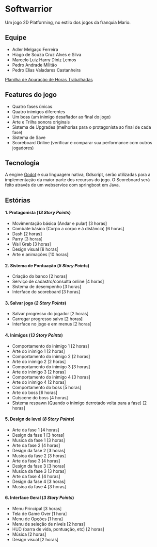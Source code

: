 # Softwarrior

Um jogo 2D Platforming, no estilo dos jogos da franquia Mario.

## Equipe

- Adler Melgaço Ferreira
- Hiago de Souza Cruz Alves e Silva
- Marcelo Luiz Harry Diniz Lemos
- Pedro Andrade Militão
- Pedro Elias Valadares Castanheira

[Planilha de Apuração de Horas Trabalhadas](https://docs.google.com/spreadsheets/d/1d-M2r0Hqc7PQQRQg2BjsgkzJxiU2KVb_vhlAvm8cmdg/edit?usp=sharing)

## Features do jogo
- Quatro fases únicas
- Quatro inimigos diferentes
- Um boss (um inimigo desafiador ao final do jogo)
- Arte e Trilha sonora originais
- Sistema de Upgrades (melhorias para o protagonista ao final de cada fase)
- Sistema de Save
- Scoreboard Online (verificar e comparar sua performance com outros jogadores)

## Tecnologia

A engine [Godot](https://godotengine.org) e sua linguagem nativa, Gdscript, serão utilizadas para a implementação da maior parte dos recursos do jogo. O Scoreboard será feito através de um webservice com springboot em Java.

## Estórias

#### 1. Protagonista (*13 Story Points*)
- Movimentação básica (Andar e pular) [3 horas]
- Combate básico (Corpo a corpo e à distância) [6 horas]
- Dash [2 horas]
- Parry [3 horas]
- Wall Grab [3 horas]
- Design visual [8 horas]
- Arte e animações [10 horas]

#### 2. Sistema de Pontuação (*5 Story Points*)
- Criação do banco [2 horas]
- Serviço de cadastro/consulta online [4 horas]
- Sistema de desempenho [3 horas]
- Interface do scoreboard [3 horas]

#### 3. Salvar jogo (*2 Story Points*)
- Salvar progresso do jogador [2 horas]
- Carregar progresso salvo [2 horas]
- Interface no jogo e em menus [2 horas]

#### 4. Inimigos (*13 Story Points*)
- Comportamento do inimigo 1 [2 horas]
- Arte do inimigo 1 [2 horas]
- Comportamento do inimigo 2 [2 horas]
- Arte do inimigo 2 [2 horas]
- Comportamento do inimigo 3 [3 horas]
- Arte do inimigo 3 [2 horas]
- Comportamento do inimigo 4 [3 horas]
- Arte do inimigo 4 [2 horas]
- Comportamento do boss [5 horas]
- Arte do boss [6 horas]
- Cutscene do boss [4 horas]
- Sistema respawn (Quando o inimigo derrotado volta para a fase) [2 horas]

#### 5. Design de level (*8 Story Points*)
- Arte da fase 1 [4 horas]
- Design da fase 1 [3 horas]
- Musica da fase 1 [3 horas]
- Arte da fase 2 [4 horas]
- Design da fase 2 [3 horas]
- Musica da fase 2 [3 horas]
- Arte da fase 3 [4 horas]
- Design da fase 3 [3 horas]
- Musica da fase 3 [3 horas]
- Arte da fase 4 [4 horas]
- Design da fase 4 [3 horas]
- Musica da fase 4 [3 horas]


#### 6. Interface Geral (*3 Story Points*)
- Menu Principal [3 horas]
- Tela de Game Over [1 hora]
- Menu de Opções [1 hora]
- Menu de seleção de niveis [2 horas]
- HUD (barra de vida, pontuação, etc) [2 horas]
- Música [2 horas]
- Design visual [2 horas]

